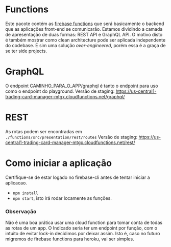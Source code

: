# Functions
Este pacote contém as [firebase functions](https://firebase.google.com/docs/functions) que será basicamente o backend que as aplicações front-end se comunicarão.
Estamos dividindo a camada de apresentação de duas formas: REST API e GraphQL API.
O motivo disto é também mostrar como clean architecture pode ser aplicada independente do codebase.
É sim uma solução _over-engineered_, porém essa é a graça de se ter side projects.

# GraphQL
O endpoint CAMINHO_PARA_O_APP/graphql é tanto o endpoint para uso como o endpoint do playground.
Versão de staging: https://us-central1-trading-card-manager-mtgx.cloudfunctions.net/graphql/

# REST
As rotas podem ser encontradas em `./functions/src/presentation/rest/routes`
Versão de staging: https://us-central1-trading-card-manager-mtgx.cloudfunctions.net/rest/

# Como iniciar a aplicação
Certifique-se de estar logado no firebase-cli antes de tentar iniciar a aplicacao.
- `npm install`
- `npm start`, isto irá rodar locamente as funções.

### Observação
Não é uma boa prática usar uma cloud function para tomar conta de todas as rotas de um app. O Indicado seria ter um endpoint por função, com o intuito de evitar lock-in decidimos por deixar assim.
Isto é, caso no futuro migremos de firebase functions para heroku, vai ser simples.
